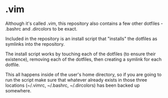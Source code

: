 .vim
====

Although it's called .vim, this repository also contains a few other 
dotfiles - .bashrc and .dircolors to be exact. 

Included in the repository is an install script that "installs" the 
dotfiles as symlinks into the repository.

The install script works by touching each of the dotfiles (to ensure
their existence), removing each of the dotfiles, then creating a 
symlink for each dotfile. 

This all happens inside of the user's home directory, so if you are
going to run the script make sure that whatever already exists in 
those three locations (~/.vimrc, ~/.bashrc, ~/.dircolors) has been
backed up somewhere.
